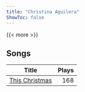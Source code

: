 ```yaml
---
title: "Christina Aguilera"
ShowToc: false
---
```


{{< more >}}

## Songs
Title | Plays 
----- | -----: 
[This Christmas](/songs/this-christmas) | 168

